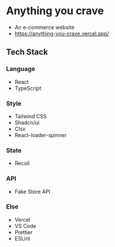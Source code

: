 # Anything you crave

- An e-commerce website
- https://anything-you-crave.vercel.app/

## Tech Stack
### Language
- React
- TypeScript

### Style
- Tailwind CSS
- Shadcn/ui
- Clsx
- React-loader-spinner

### State
- Recoil

### API
- Fake Store API

### Else
- Vercel
- VS Code
- Prettier
- ESLint